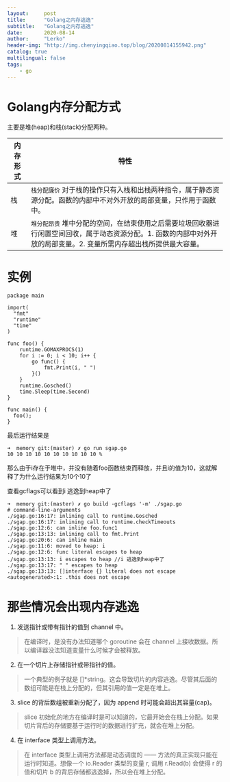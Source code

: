 ```yaml
---
layout:     post
title:      "Golang之内存逃逸"
subtitle:   "Golang之内存逃逸"
date:       2020-08-14
author:     "Lerko"
header-img: "http://img.chenyingqiao.top/blog/20200814155942.png"
catalog: true
multilingual: false
tags:
    - go
---
```


# Golang内存分配方式

主要是堆(heap)和栈(stack)分配两种。

| 内存形式  |  特性 |
|---|---|
| 栈  | `栈分配廉价` 对于栈的操作只有入栈和出栈两种指令，属于静态资源分配。函数的内部中不对外开放的局部变量，只作用于函数中。 |
| 堆  | `堆分配昂贵` 堆中分配的空间，在结束使用之后需要垃圾回收器进行闲置空间回收，属于动态资源分配。1. 函数的内部中对外开放的局部变量。2. 变量所需内存超出栈所提供最大容量。 |


# 实例

```golang
package main
 
import(
  "fmt"
  "runtime"
  "time"
)
 
func foo() {
    runtime.GOMAXPROCS(1)
    for i := 0; i < 10; i++ {
        go func() {
            fmt.Print(i, " ")
        }()
    }
    runtime.Gosched()
    time.Sleep(time.Second)
}
 
func main() {
  foo();
}
```

最后运行结果是

```shell
➜  memory git:(master) ✗ go run sgap.go 
10 10 10 10 10 10 10 10 10 10 %
```

那么由于i存在于堆中，并没有随着foo函数结束而释放，并且i的值为10，这就解释了为什么运行结果为10个10了

查看gcflags可以看到i 逃逸到heap中了

```shell
➜  memory git:(master) ✗ go build -gcflags '-m' ./sgap.go  
# command-line-arguments
./sgap.go:16:17: inlining call to runtime.Gosched
./sgap.go:16:17: inlining call to runtime.checkTimeouts
./sgap.go:12:6: can inline foo.func1
./sgap.go:13:13: inlining call to fmt.Print
./sgap.go:20:6: can inline main
./sgap.go:11:6: moved to heap: i
./sgap.go:12:6: func literal escapes to heap
./sgap.go:13:13: i escapes to heap //i 逃逸到heap中了
./sgap.go:13:17: " " escapes to heap
./sgap.go:13:13: []interface {} literal does not escape
<autogenerated>:1: .this does not escape
```

# 那些情况会出现内存逃逸

1. 发送指针或带有指针的值到 channel 中。

> 在编译时，是没有办法知道哪个 goroutine 会在 channel 上接收数据。所以编译器没法知道变量什么时候才会被释放。

2. 在一个切片上存储指针或带指针的值。

> 一个典型的例子就是 []*string。这会导致切片的内容逃逸。尽管其后面的数组可能是在栈上分配的，但其引用的值一定是在堆上。

3. slice 的背后数组被重新分配了，因为 append 时可能会超出其容量(cap)。

> slice 初始化的地方在编译时是可以知道的，它最开始会在栈上分配。如果切片背后的存储要基于运行时的数据进行扩充，就会在堆上分配。

4. 在 interface 类型上调用方法。

> 在 interface 类型上调用方法都是动态调度的 —— 方法的真正实现只能在运行时知道。想像一个 io.Reader 类型的变量 r, 调用 r.Read(b) 会使得 r 的值和切片 b 的背后存储都逃逸掉，所以会在堆上分配。